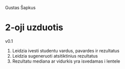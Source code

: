 Gustas Šapkus
# 2-oji uzduotis
v0.1
1. Leidzia ivesti studentu vardus, pavardes ir rezultatus
2. Leidzia sugeneruoti atsitiktinius rezultatus
3. Rezultatu mediana ar vidurkis yra isvedamas i lentele
